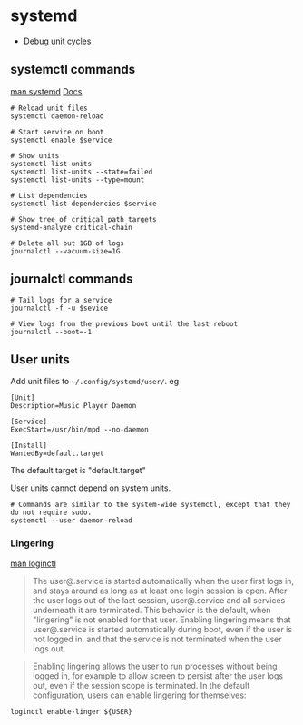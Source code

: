 # systemd

* [Debug unit cycles](https://unix.stackexchange.com/questions/193714/generic-methodology-to-debug-ordering-cycles-in-systemd)

## systemctl commands

[man systemd](https://www.freedesktop.org/software/systemd/man/systemd.html)
[Docs](https://www.digitalocean.com/community/tutorials/how-to-use-systemctl-to-manage-systemd-services-and-units)

```
# Reload unit files
systemctl daemon-reload

# Start service on boot
systemctl enable $service

# Show units
systemctl list-units
systemctl list-units --state=failed
systemctl list-units --type=mount

# List dependencies
systemctl list-dependencies $service

# Show tree of critical path targets
systemd-analyze critical-chain

# Delete all but 1GB of logs
journalctl --vacuum-size=1G
```

## journalctl commands

```
# Tail logs for a service
journalctl -f -u $sevice

# View logs from the previous boot until the last reboot
journalctl --boot=-1
```

## User units

Add unit files to `~/.config/systemd/user/`. eg

```
[Unit]
Description=Music Player Daemon

[Service]
ExecStart=/usr/bin/mpd --no-daemon

[Install]
WantedBy=default.target
```

The default target is "default.target"

User units cannot depend on system units.

```
# Commands are similar to the system-wide systemctl, except that they do not require sudo.
systemctl --user daemon-reload
```

### Lingering

[man loginctl](https://www.freedesktop.org/software/systemd/man/loginctl.html#enable-linger%20USER...)

> The user@.service is started automatically when the user first logs in, and stays around as long as at least one login session is open. After the user logs out of the last session, user@.service and all services underneath it are terminated. This behavior is the default, when "lingering" is not enabled for that user. Enabling lingering means that user@.service is started automatically during boot, even if the user is not logged in, and that the service is not terminated when the user logs out.

> Enabling lingering allows the user to run processes without being logged in, for example to allow screen to persist after the user logs out, even if the session scope is terminated. In the default configuration, users can enable lingering for themselves:

```
loginctl enable-linger ${USER}
```
